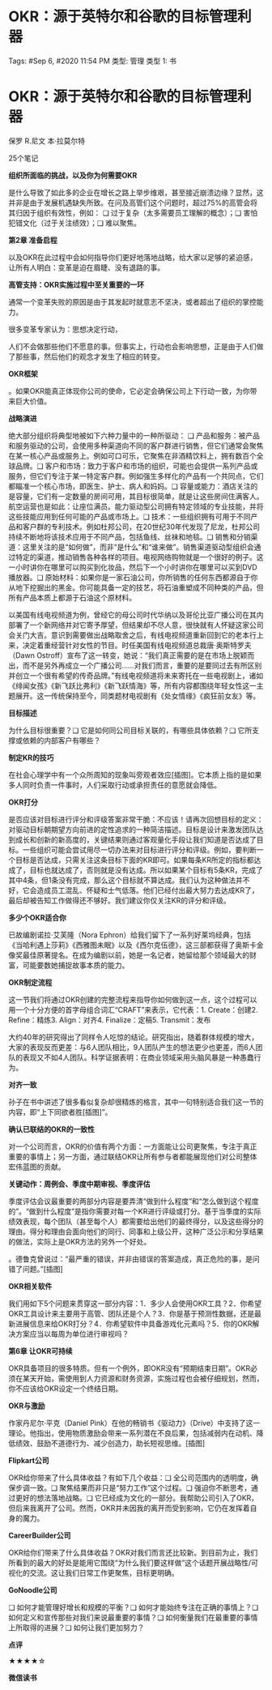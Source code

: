 # OKR：源于英特尔和谷歌的目标管理利器

Tags: #Sep 6, #2020 11:54 PM
类型: 管理
类型 1: 书

# **OKR：源于英特尔和谷歌的目标管理利器**

保罗 R.尼文 本·拉莫尔特

25个笔记

**组织所面临的挑战，以及你为何需要OKR**

是什么导致了如此多的企业在增长之路上举步维艰，甚至接近崩溃边缘？显然，这并非是由于发展机遇缺失所致。在问及高管们这个问题时，超过75%的高管会将其归因于组织有效性，例如： ❑ 过于复杂（太多需要员工理解的概念）；❑ 害怕犯错文化（过于关注绩效）；❑ 难以聚焦。

**第2章 准备启程**

以及OKR在此过程中会如何指导你们更好地落地战略，给大家以足够的紧迫感，让所有人明白：变革是迫在眉睫、没有退路的事。

**高管支持：OKR实施过程中至关重要的一环**

通常一个变革失败的原因是由于其发起时就意志不坚决，或者超出了组织的掌控能力。

很多变革专家认为：思想决定行动，

人们不会做那些他们不愿意的事。但事实上，行动也会影响思想，正是由于人们做了那些事，然后他们的观念才发生了相应的转变。

**OKR框架**

。如果OKR能真正体现你公司的使命，它必定会确保公司上下行动一致，为你带来巨大价值。

**战略演进**

绝大部分组织将典型地被如下六种力量中的一种所驱动： ❑ 产品和服务：被产品和服务驱动的公司，会使用多种渠道向不同的客户群进行销售，但它们通常会聚焦在某一核心产品或服务上。例如可口可乐，它聚焦在非酒精饮料上，拥有数百个全球品牌。❑ 客户和市场：致力于客户和市场的组织，可能也会提供一系列产品或服务，但它们专注于某一特定客户群。例如强生多样化的产品有一个共同点，它们都瞄准一个核心市场，即医生、护士、病人和妈妈。❑ 容量或能力：酒店关注的是容量，它们有一定数量的房间可用，其目标很简单，就是让这些房间住满客人。航空运营也是如此：让座位满员。能力驱动型公司拥有特定领域的专业技能，并将这些技能应用到任何可能的产品或市场上。❑ 技术：一些组织拥有可用于不同产品和客户群的专利技术。例如杜邦公司，在20世纪30年代发现了尼龙，杜邦公司持续不断地将该技术应用于不同产品，包括鱼线、丝袜和地毯。❑ 销售和分销渠道：这里关注的是“如何做”，而非“是什么”和“谁来做”。销售渠道驱动型组织会通过特定的渠道，推动销售各种各样的项目。电视网络购物就是一个很好的例子。这一小时讲你在哪里可以购买到化妆品，然后下一个小时讲你在哪里可以买到DVD播放器。❑ 原始材料：如果你是一家石油公司，你所销售的任何东西都源自于你从地下挖掘出的黑金。你可能具备一定的技艺，将石油重塑成不同种类的产品，但所有产品本质上都源于石油这个原材料。

以美国有线电视频道为例，曾经它的母公司时代华纳以及哥伦比亚广播公司在其内部署了一个新网络并对它寄予厚望，但结果却不尽人意，很快就有人怀疑这家公司会关门大吉。意识到需要做出战略取舍之后，有线电视频道重新回到它的老本行上来，决定着重经营针对女性的节目。时任美国有线电视频道总裁唐·奥斯特罗夫（Dawn Ostroff）宣布了这一转变，她说：“我们真正需要的是在市场上脱颖而出，而不是另外再成立一个广播公司……对我们而言，重要的是要同过去有所区别并创立一个很有希望的传奇品牌。”有线电视频道将未来寄托在一些电视剧上，诸如《绯闻女孩》《新飞跃比弗利》《新飞跃情海》等，所有内容都围绕年轻女性这一主题展开。这一传统保持至今，同类题材电视剧有《处女情缘》《疯狂前女友》等。

**目标描述**

为什么目标很重要？❑ 它是如何同公司目标关联的，有哪些具体依赖？❑ 它所支撑或依赖的内部客户有哪些？

**制定KR的技巧**

在社会心理学中有一个众所周知的现象叫旁观者效应[插图]。它本质上指的是如果多人同时负责一件事时，人们采取行动或承担责任的意愿就会降低。

**OKR打分**

是否应该对目标进行评分和评级答案非常干脆：不应该！请再次回想目标的定义：对驱动目标朝期望方向前进的定性追求的一种简洁描述。目标是设计来激发团队达到成长和创新的新高度的，关键结果则通过客观量化手段让我们知道是否达成了目标。一些组织可能会尝试用尽一切办法来对目标进行评分和评级。例如，要判断一个目标是否达成，只需关注这条目标下面的KR即可。如果每条KR所定的指标都达成了，目标也就达成了，否则就是没有达成。所以如果某个目标有5条KR，完成了其中4条，但1条没有完成，那么这个目标就不算达成。我们认为这种做法并不好，它会造成员工混乱、怀疑和士气低落。他们已经付出最大努力去达成KR了，最后却被告知工作做得还不够好。我们建议你仅关注KR的评分和评级。

**多少个OKR适合你**

已故编剧诺拉·艾芙隆（Nora Ephron）给我们留下了一系列好莱坞经典，包括《当哈利遇上莎莉》《西雅图未眠》以及《西尔克伍德》，这三部都获得了奥斯卡金像奖最佳原著提名。在成为编剧以前，她是一名记者，她留给那个领域最大的财富，可能要数她捕捉故事本质的能力。

**OKR制定流程**

这一节我们将通过OKR创建的完整流程来指导你如何做到这一点，这个过程可以用一个十分方便的首字母组合词汇“CRAFT”来表示，它代表：1. Create：创建2. Refine：精炼3. Align：对齐4. Finalize：定稿5. Transmit：发布

大约40年的研究得出了同样令人吃惊的结论。研究指出，随着群体规模的增大，大家的表现反而更差：与6人团队相比，9人团队产生的想法更少也更差，而6人团队的表现又不如4人团队。科学证据表明：在商业领域采用头脑风暴是一种愚蠢行为。

**对齐一致**

孙子在书中讲述了很多看似复杂却很精炼的格言，其中一句特别适合我们这一节的内容，即“上下同欲者胜[插图]”。

**确认已联结的OKR的一致性**

对一个公司而言，OKR的价值有两个方面：一方面能让公司更聚焦，专注于真正重要的事情上；另一方面，通过联结OKR让所有参与者都能展现他们对公司整体宏伟蓝图的贡献。

**关键动作：周例会、季度中期审视、季度评估**

季度评估会议最重要的两部分内容是要弄清“做到什么程度”和“怎么做到这个程度的”。“做到什么程度”是指你需要对每一个KR进行评级或打分。基于当季度的实际绩效表现，每个团队（甚至每个人）都需要给出他们的最终得分，以及这些得分的理由。得分和理由会面向他们的同行、同事和上级公开，这种广泛公示和分享结果的做法，实际上是OKR方法的另外一个好处。

。德鲁克曾说过：“最严重的错误，并非由错误的答案造成，真正危险的事，是问错了问题。”[插图]

**OKR相关软件**

我们用如下5个问题来贯穿这一部分内容：1．多少人会使用OKR工具？2．你希望OKR工具设计来主要用于高管、团队还是个人？3．你是基于预测性数据，还是最新进展信息来给OKR打分？4．你希望软件中具备游戏化元素吗？5．你的OKR解决方案应当以每周为单位进行审视吗？

**第6章 让OKR可持续**

OKR具备项目的很多特质。但有一个例外，即OKR没有“预期结束日期”。OKR必须在某天开始，需使用到人力资源和财务资源，实施过程也会被仔细规划，然而，你不应该给OKR设定一个终结日期。

**OKR与激励**

作家丹尼尔·平克（Daniel Pink）在他的畅销书《驱动力》（Drive）中支持了这一理论。他指出，使用物质激励会带来一系列潜在不良后果，包括减弱内在动机、降低绩效、鼓励不道德行为、减少创造力，助长短视思维。[插图]

**Flipkart公司**

OKR给你带来了什么具体收益？有如下几个收益：❑ 全公司范围内的透明度，确保步调一致。❑ 聚焦结果而非只是“努力工作”这个过程。❑ 强迫你不断思考，通过更好的想法落地战略。❑ 它已经成为文化的一部分。我帮助公司引入了OKR，但后来我离开了公司。然而，OKR并未因我的离开而受到影响，它仍在发挥着自身的魔力。

**CareerBuilder公司**

OKR给你们带来了什么具体收益？OKR对我们而言还比较新。到目前为止，我们所看到的最大的好处是能用它围绕“为什么我们要这样做”这个话题开展战略性/可视化的交流。这让我们日常工作更聚焦，目标更明确。

**GoNoodle公司**

❑ 如何才能管理好增长和规模的平衡？❑ 如何才能始终专注在正确的事情上？❑ 如何定义和宣传那些对我们来说最重要的事情？❑ 如何衡量我们在最重要的事情上所取得的进展？❑ 如何让我们更加努力？

**点评**

★★★★☆

**微信读书**
